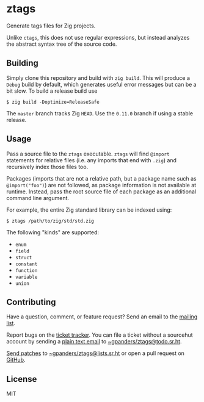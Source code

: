 # ztags

Generate tags files for Zig projects.

Unlike `ctags`, this does not use regular expressions, but instead analyzes the
abstract syntax tree of the source code.

## Building

Simply clone this repository and build with `zig build`. This will produce a
`Debug` build by default, which generates useful error messages but can be a
bit slow. To build a release build use

```console
$ zig build -Doptimize=ReleaseSafe
```

The `master` branch tracks Zig `HEAD`. Use the `0.11.0` branch if using a
stable release.

## Usage

Pass a source file to the `ztags` executable. `ztags` will find `@import`
statements for relative files (i.e. any imports that end with `.zig`) and
recursively index those files too.

Packages (imports that are not a relative path, but a package name such as
`@import("foo")`) are not followed, as package information is not available at
runtime. Instead, pass the root source file of each package as an additional
command line argument.

For example, the entire Zig standard library can be indexed using:

```console
$ ztags /path/to/zig/std/std.zig
```

The following "kinds" are supported:

- `enum`
- `field`
- `struct`
- `constant`
- `function`
- `variable`
- `union`

## Contributing

Have a question, comment, or feature request? Send an email to the [mailing
list][list].

Report bugs on the [ticket tracker][tickets]. You can file a ticket without a
sourcehut account by sending a [plain text email](https://useplaintext.email) to
[~gpanders/ztags@todo.sr.ht](mailto://~gpanders/ztags@todo.sr.ht).

[Send patches][git-send-email] to [~gpanders/ztags@lists.sr.ht][list] or open a
pull request on [GitHub][github].

[list]: https://lists.sr.ht/~gpanders/ztags
[github]: https://github.com/gpanders/ztags
[tickets]: https://todo.sr.ht/~gpanders/ztags
[git-send-email]: https://git-send-email.io/


## License

MIT
